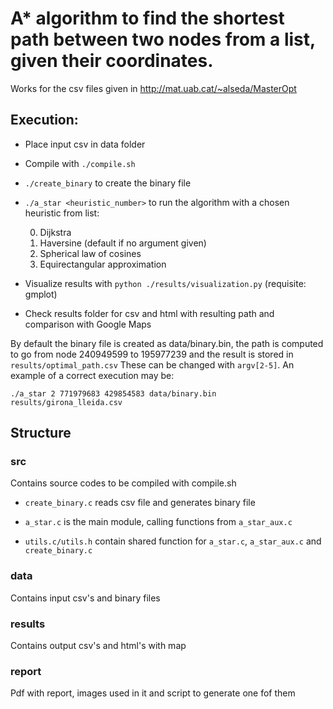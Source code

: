 # A\* algorithm to find the shortest path between two nodes from a list, given their coordinates.

Works for the csv files given in http://mat.uab.cat/~alseda/MasterOpt

## Execution:

- Place input csv in data folder

- Compile with `./compile.sh`

- `./create_binary` to create the binary file

- `./a_star <heuristic_number>` to run the algorithm with a chosen heuristic
  from list:

  0. Dijkstra
  1. Haversine (default if no argument given)
  2. Spherical law of cosines
  3. Equirectangular approximation

- Visualize results with `python ./results/visualization.py` (requisite: gmplot)

- Check results folder for csv and html with resulting path and comparison with
  Google Maps

By default the binary file is created as data/binary.bin, the path is computed
to go from node 240949599 to 195977239 and the result is stored in
`results/optimal_path.csv` These can be changed with `argv[2-5]`. An example of
a correct execution may be:

`./a_star 2 771979683 429854583 data/binary.bin results/girona_lleida.csv`

## Structure

### src

Contains source codes to be compiled with compile.sh

- `create_binary.c` reads csv file and generates binary file

- `a_star.c` is the main module, calling functions from `a_star_aux.c`

- `utils.c/utils.h` contain shared function for `a_star.c`, `a_star_aux.c` and
  `create_binary.c`

### data

Contains input csv's and binary files

### results

Contains output csv's and html's with map

### report

Pdf with report, images used in it and script to generate one fof them
